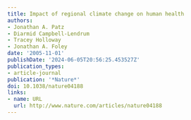 ```yaml
---
title: Impact of regional climate change on human health
authors:
- Jonathan A. Patz
- Diarmid Campbell-Lendrum
- Tracey Holloway
- Jonathan A. Foley
date: '2005-11-01'
publishDate: '2024-06-05T20:56:25.453527Z'
publication_types:
- article-journal
publication: '*Nature*'
doi: 10.1038/nature04188
links:
- name: URL
  url: http://www.nature.com/articles/nature04188
---
```

